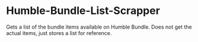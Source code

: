 # Humble-Bundle-List-Scrapper
Gets a list of the bundle items available on Humble Bundle. Does not get the actual items, just stores a list for reference. 
